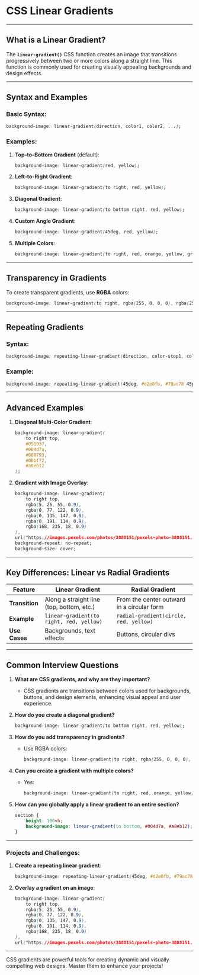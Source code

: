 # CSS Linear Gradients

---

## What is a Linear Gradient?

The **`linear-gradient()`** CSS function creates an image that transitions progressively between two or more colors along a straight line. This function is commonly used for creating visually appealing backgrounds and design effects.

---

## Syntax and Examples

### Basic Syntax:
```css
background-image: linear-gradient(direction, color1, color2, ...);
```

### Examples:

1. **Top-to-Bottom Gradient** (default):
   ```css
   background-image: linear-gradient(red, yellow);
   ```

2. **Left-to-Right Gradient**:
   ```css
   background-image: linear-gradient(to right, red, yellow);
   ```

3. **Diagonal Gradient**:
   ```css
   background-image: linear-gradient(to bottom right, red, yellow);
   ```

4. **Custom Angle Gradient**:
   ```css
   background-image: linear-gradient(45deg, red, yellow);
   ```

5. **Multiple Colors**:
   ```css
   background-image: linear-gradient(to right, red, orange, yellow, green, blue);
   ```

---

## Transparency in Gradients

To create transparent gradients, use **RGBA** colors:
```css
background-image: linear-gradient(to right, rgba(255, 0, 0, 0), rgba(255, 0, 0, 1));
```

---

## Repeating Gradients

### Syntax:
```css
background-image: repeating-linear-gradient(direction, color-stop1, color-stop2);
```

### Example:
```css
background-image: repeating-linear-gradient(45deg, #d2e0fb, #79ac78 45px);
```

---

## Advanced Examples

1. **Diagonal Multi-Color Gradient**:
   ```css
   background-image: linear-gradient(
       to right top,
       #051937,
       #004d7a,
       #008793,
       #00bf72,
       #a8eb12
   );
   ```

2. **Gradient with Image Overlay**:
   ```css
   background-image: linear-gradient(
       to right top,
       rgba(5, 25, 55, 0.9),
       rgba(0, 77, 122, 0.9),
       rgba(0, 135, 147, 0.9),
       rgba(0, 191, 114, 0.9),
       rgba(168, 235, 18, 0.9)
   ),
   url("https://images.pexels.com/photos/3888151/pexels-photo-3888151.jpeg");
   background-repeat: no-repeat;
   background-size: cover;
   ```

---

## Key Differences: Linear vs Radial Gradients

| **Feature**           | **Linear Gradient**                        | **Radial Gradient**                       |
|------------------------|--------------------------------------------|-------------------------------------------|
| **Transition**         | Along a straight line (top, bottom, etc.) | From the center outward in a circular form |
| **Example**            | `linear-gradient(to right, red, yellow)`  | `radial-gradient(circle, red, yellow)`    |
| **Use Cases**          | Backgrounds, text effects                 | Buttons, circular divs                    |

---

## Common Interview Questions

1. **What are CSS gradients, and why are they important?**
   - CSS gradients are transitions between colors used for backgrounds, buttons, and design elements, enhancing visual appeal and user experience.

2. **How do you create a diagonal gradient?**
   ```css
   background-image: linear-gradient(to bottom right, red, yellow);
   ```

3. **How do you add transparency in gradients?**
   - Use RGBA colors:
     ```css
     background-image: linear-gradient(to right, rgba(255, 0, 0, 0), rgba(255, 0, 0, 1));
     ```

4. **Can you create a gradient with multiple colors?**
   - Yes:
     ```css
     background-image: linear-gradient(to right, red, orange, yellow, green);
     ```

5. **How can you globally apply a linear gradient to an entire section?**
   ```css
   section {
       height: 100vh;
       background-image: linear-gradient(to bottom, #004d7a, #a8eb12);
   }
   ```

---

### Projects and Challenges:

1. **Create a repeating linear gradient**:
   ```css
   background-image: repeating-linear-gradient(45deg, #d2e0fb, #79ac78 45px);
   ```

2. **Overlay a gradient on an image**:
   ```css
   background-image: linear-gradient(
       to right top,
       rgba(5, 25, 55, 0.9),
       rgba(0, 77, 122, 0.9),
       rgba(0, 135, 147, 0.9),
       rgba(0, 191, 114, 0.9),
       rgba(168, 235, 18, 0.9)
   ),
   url("https://images.pexels.com/photos/3888151/pexels-photo-3888151.jpeg");
   ```

--- 

CSS gradients are powerful tools for creating dynamic and visually compelling web designs. Master them to enhance your projects!
```